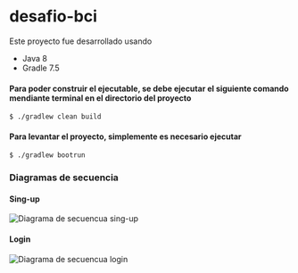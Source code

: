 # desafio-bci

Este proyecto fue desarrollado usando
* Java 8
* Gradle 7.5

#### Para poder construir el ejecutable, se debe ejecutar el siguiente comando mendiante terminal en el directorio del proyecto

``` $ ./gradlew clean build ```

#### Para levantar el proyecto, simplemente es necesario ejecutar

``` $ ./gradlew bootrun ```


### Diagramas de secuencia



#### Sing-up

![Diagrama de secuencua sing-up](https://github.com/CarlosMilan/Challenge-BCI/blob/develop/Diagramas/Sing-up.jpg)

#### Login

![Diagrama de secuencua login](https://github.com/CarlosMilan/Challenge-BCI/blob/develop/Diagramas/Login.svg.jpg)